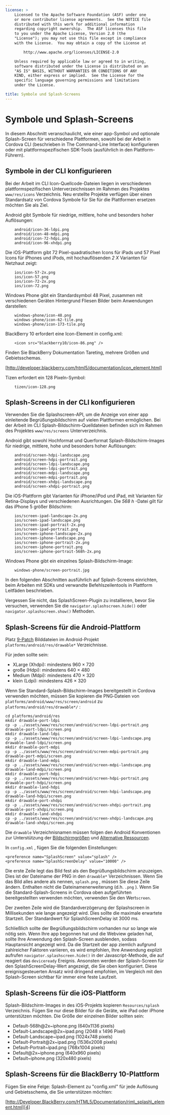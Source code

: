 ```yaml
---
license: >
    Licensed to the Apache Software Foundation (ASF) under one
    or more contributor license agreements.  See the NOTICE file
    distributed with this work for additional information
    regarding copyright ownership.  The ASF licenses this file
    to you under the Apache License, Version 2.0 (the
    "License"); you may not use this file except in compliance
    with the License.  You may obtain a copy of the License at

        http://www.apache.org/licenses/LICENSE-2.0

    Unless required by applicable law or agreed to in writing,
    software distributed under the License is distributed on an
    "AS IS" BASIS, WITHOUT WARRANTIES OR CONDITIONS OF ANY
    KIND, either express or implied.  See the License for the
    specific language governing permissions and limitations
    under the License.

title: Symbole und Splash-Screens
---
```


# Symbole und Splash-Screens

In diesem Abschnitt veranschaulicht, wie einer app-Symbol und optionale Splash-Screen für verschiedene Plattformen, sowohl bei der Arbeit in Cordova CLI (beschrieben in The Command-Line Interface) konfigurieren oder mit plattformspezifischen SDK-Tools (ausführlich in den Plattform-Führern).

## Symbole in der CLI konfigurieren

Bei der Arbeit im CLI Icon-Quellcode-Dateien liegen in verschiedenen plattformspezifischen Unterverzeichnissen im Rahmen des Projektes `www/res/icons` Verzeichnis. Neu erstellte Projekte verfügen über einen Standardsatz von Cordova Symbole für Sie für die Plattformen ersetzen möchten Sie als Ziel.

Android gibt Symbole für niedrige, mittlere, hohe und besonders hoher Auflösungen:

        android/icon-36-ldpi.png
        android/icon-48-mdpi.png
        android/icon-72-hdpi.png
        android/icon-96-xhdpi.png
    

Die iOS-Plattform gibt 72 Pixel-quadratischen Icons für iPads und 57 Pixel Icons für iPhones und iPods, mit hochauflösenden *2 X* Varianten für Netzhaut zeigt:

        ios/icon-57-2x.png
        ios/icon-57.png
        ios/icon-72-2x.png
        ios/icon-72.png
    

Windows Phone gibt ein Standardsymbol 48 Pixel, zusammen mit verschiedenen Geräten Hintergrund Fliesen Bilder beim Anwendungen darstellen:

        windows-phone/icon-48.png
        windows-phone/icon-62-tile.png
        windows-phone/icon-173-tile.png
    

BlackBerry 10 erfordert eine Icon-Element in config.xml:

        <icon src="blackberry10/icon-86.png" />
    

Finden Sie BlackBerry Dokumentation Tareting, mehrere Größen und Gebietsschemas.

[http://developer.blackberry.com/html5/documentation/icon_element.html]

Tizen erfordert ein 128 Pixeln-Symbol:

        tizen/icon-128.png
    

## Splash-Screens in der CLI konfigurieren

Verwenden Sie die Splashscreen-API, um die Anzeige von einer app einleitende Begrüßungsbildschirm auf vielen Plattformen ermöglichen. Bei der Arbeit im CLI Splash-Bildschirm-Quelldateien befinden sich im Rahmen des Projektes `www/res/screens` Unterverzeichnis.

Android gibt sowohl Hochformat und Querformat Splash-Bildschirm-Images für niedrige, mittlere, hohe und besonders hoher Auflösungen:

        android/screen-hdpi-landscape.png
        android/screen-hdpi-portrait.png
        android/screen-ldpi-landscape.png
        android/screen-ldpi-portrait.png
        android/screen-mdpi-landscape.png
        android/screen-mdpi-portrait.png
        android/screen-xhdpi-landscape.png
        android/screen-xhdpi-portrait.png
    

Die iOS-Plattform gibt Varianten für iPhone/iPod und iPad, mit Varianten für Retina-Displays und verschiedenen Ausrichtungen. Die *568 h* -Datei gilt für das iPhone 5 größer Bildschirm:

        ios/screen-ipad-landscape-2x.png
        ios/screen-ipad-landscape.png
        ios/screen-ipad-portrait-2x.png
        ios/screen-ipad-portrait.png
        ios/screen-iphone-landscape-2x.png
        ios/screen-iphone-landscape.png
        ios/screen-iphone-portrait-2x.png
        ios/screen-iphone-portrait.png
        ios/screen-iphone-portrait-568h-2x.png
    

Windows Phone gibt ein einzelnes Splash-Bildschirm-Image:

        windows-phone/screen-portrait.jpg
    

In den folgenden Abschnitten ausführlich auf Splash-Screens einrichten, beim Arbeiten mit SDKs und verwandte Befehlszeilentools in Plattform Leitfäden beschrieben.

Vergessen Sie nicht, das SplashScreen-Plugin zu installieren, bevor Sie versuchen, verwenden Sie die `navigator.splashscreen.hide()` oder `navigator.splashscreen.show()` Methoden.

## Splash-Screens für die Android-Plattform

Platz [9-Patch][1] Bilddateien im Android-Projekt `platforms/android/res/drawable*` Verzeichnisse.

 [1]: https://developer.android.com/tools/help/draw9patch.html

Für jeden sollte sein:

*   XLarge (Xhdpi): mindestens 960 × 720
*   große (Hdpi): mindestens 640 × 480
*   Medium (Mdpi): mindestens 470 × 320
*   klein (Ldpi): mindestens 426 × 320

Wenn Sie Standard-Splash-Bildschirm-Images bereitgestellt in Cordova verwenden möchten, müssen Sie kopieren die PNG‑Dateien von `platforms/android/www/res/screen/android` zu `platforms/android/res/drawable*/` :

    cd platforms/android/res
    mkdir drawable-port-ldpi
    cp -p ../assets/www/res/screen/android/screen-ldpi-portrait.png drawable-port-ldpi/screen.png
    mkdir drawable-land-ldpi
    cp -p ../assets/www/res/screen/android/screen-ldpi-landscape.png drawable-land-ldpi/screen.png
    mkdir drawable-port-mdpi
    cp -p ../assets/www/res/screen/android/screen-mdpi-portrait.png drawable-port-mdpi/screen.png
    mkdir drawable-land-mdpi
    cp -p ../assets/www/res/screen/android/screen-mdpi-landscape.png drawable-land-mdpi/screen.png
    mkdir drawable-port-hdpi
    cp -p ../assets/www/res/screen/android/screen-hdpi-portrait.png drawable-port-hdpi/screen.png
    mkdir drawable-land-hdpi
    cp -p ../assets/www/res/screen/android/screen-hdpi-landscape.png drawable-land-hdpi/screen.png
    mkdir drawable-port-xhdpi
    cp -p ../assets/www/res/screen/android/screen-xhdpi-portrait.png drawable-port-xhdpi/screen.png
    mkdir drawable-land-xhdpi
    cp -p ../assets/www/res/screen/android/screen-xhdpi-landscape.png drawable-land-xhdpi/screen.png
    

Die `drawable` Verzeichnisnamen müssen folgen den Android Konventionen zur Unterstützung der [Bildschirmgrößen][2] und [Alternative Ressourcen][3].

 [2]: http://developer.android.com/guide/practices/screens_support.html
 [3]: http://developer.android.com/guide/topics/resources/providing-resources.html#AlternativeResources

In `config.xml` , fügen Sie die folgenden Einstellungen:

    <preference name="SplashScreen" value="splash" />
    <preference name="SplashScreenDelay" value="10000" />
    

Die erste Zeile legt das Bild fest als den Begrüßungsbildschirm anzuzeigen. Dies ist der Dateiname der PNG in den `drawable*` Verzeichnissen. Wenn Sie das Bild alles andere als nennen, `splash.png` , müssen Sie diese Zeile ändern. Enthalten nicht die Dateinamenerweiterung (d.h. `.png` ). Wenn Sie die Standard-Splash-Screens in Cordova oben aufgeführten bereitgestellten verwenden möchten, verwenden Sie den Wert`screen`.

Der zweiten Zeile wird die Standardverzögerung der Splashscreen in Millisekunden wie lange angezeigt wird. Dies sollte die maximale erwartete Startzeit. Der Standardwert für SplashScreenDelay ist 3000 ms.

Schließlich sollte der Begrüßungsbildschirm vorhanden nur so lange wie nötig sein. Wenn Ihre app begonnen hat und die Webview geladen hat, sollte Ihre Anwendung den Splash-Screen ausblenden, sodass Hauptansicht angezeigt wird. Da die Startzeit der app ziemlich aufgrund zahlreicher Faktoren variieren, es wird empfohlen, Ihre Anwendung explizit aufrufen `navigator.splashscreen.hide()` in der Javascript-Methode, die auf reagiert das `deviceready` Ereignis. Ansonsten werden der Splash-Screen für den SplashScreenDelay-Wert angezeigt, die Sie oben konfiguriert. Diese ereignisgesteuerten Ansatz wird dringend empfohlen, im Vergleich mit den Splash-Screen sichtbar für immer eine feste Laufzeit.

## Splash-Screens für die iOS-Plattform

Splash-Bildschirm-Images in des iOS-Projekts kopieren `Resources/splash` Verzeichnis. Fügen Sie nur diese Bilder für die Geräte, wie iPad oder iPhone unterstützen möchten. Die Größe der einzelnen Bilder sollten sein:

*   Default-568h@2x~iphone.png (640x1136 pixels)
*   Default-Landscape@2x~ipad.png (2048 x 1496 Pixel)
*   Default-Landscape~ipad.png (1024x748 pixels)
*   Default-Portrait@2x~ipad.png (1536x2008 pixels)
*   Default-Portrait~ipad.png (768x1004 pixels)
*   Default@2x~iphone.png (640x960 pixels)
*   Default~iphone.png (320x480 pixels)

## Splash-Screens für die BlackBerry 10-Plattform

Fügen Sie eine Felge: Splash-Element zu "config.xml" für jede Auflösung und Gebietsschema, die Sie unterstützen möchten:

[http://Developer.BlackBerry.com/HTML5/Documentation/rim\_splash\_element.html][4]

 [4]: http://developer.blackberry.com/html5/documentation/rim_splash_element.html